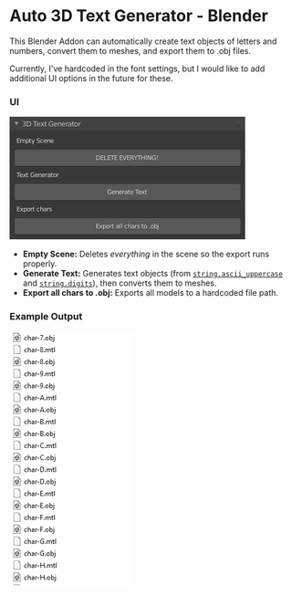 # Auto 3D Text Generator - Blender

This Blender Addon can automatically create text objects of letters and numbers, convert them to meshes, and export them to .obj files.

Currently, I've hardcoded in the font settings, but I would like to add additional UI options in the future for these.

### UI

![UI](./screenshots/ui.png 'UI')

- **Empty Scene:** Deletes _everything_ in the scene so the export runs properly.
- **Generate Text:** Generates text objects (from [`string.ascii_uppercase`](https://docs.python.org/3/library/string.html#string.ascii_uppercase) and [`string.digits`](https://docs.python.org/3/library/string.html#string.digits)), then converts them to meshes.
- **Export all chars to .obj:** Exports all models to a hardcoded file path.

### Example Output

![UI](./screenshots/output.png 'UI')
